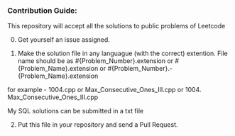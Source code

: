 ### Contribution Guide:

This repository will accept all the solutions to public problems of Leetcode

0. Get yourself an issue assigned.

1. Make the solution file in any languague (with the correct) extention. File name should be as #{Problem_Number}.extension or #{Problem_Name}.extension or #{Problem_Number}.- {Problem_Name}.extension

for example - 1004.cpp or Max_Consecutive_Ones_III.cpp or 1004. Max_Consecutive_Ones_III.cpp

My SQL solutions can be submitted in a txt file

2. Put this file in your repository and send a Pull Request.
